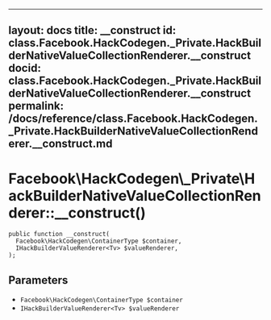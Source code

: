
***

layout: docs
title: __construct
id: class.Facebook.HackCodegen._Private.HackBuilderNativeValueCollectionRenderer.__construct
docid: class.Facebook.HackCodegen._Private.HackBuilderNativeValueCollectionRenderer.__construct
permalink: /docs/reference/class.Facebook.HackCodegen._Private.HackBuilderNativeValueCollectionRenderer.__construct.md
---







# Facebook\\HackCodegen\\_Private\\HackBuilderNativeValueCollectionRenderer::__construct()




``` Hack
public function __construct(
  Facebook\HackCodegen\ContainerType $container,
  IHackBuilderValueRenderer<Tv> $valueRenderer,
);
```




## Parameters




* ` Facebook\HackCodegen\ContainerType $container `
* ` IHackBuilderValueRenderer<Tv> $valueRenderer `